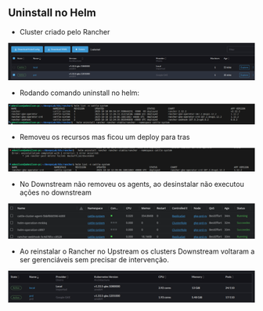 ## Uninstall no Helm

- Cluster criado pelo Rancher

![Mostra tela cluster management com lista de clusters gerenciados com status active.](prd-cluster-ui.png)

- Rodando comando uninstall no helm:

![Lista de releases instaladas pelo helm chart do rancher. são eles: Rancher, rancher-gke-operator, rancher-gke-operator, rancher-webhook](uninstall.png)

- Removeu os recursos mas ficou um deploy para tras

![Lista de charts helm que ficaram pendentes, após comando helm uninstall, sendo: rancher-gke-operator-crd](image.png)

- No Downstream não removeu os agents, ao desinstalar não executou ações no downstream

![Listagem de pods no namespace cattle-system](image-1.png)

- Ao reinstalar o Rancher no Upstream os clusters Downstream voltaram a ser gerenciáveis sem precisar de intervenção.

![Mostra tela cluster management com lista de clusters gerenciados com status active](image-2.png)
